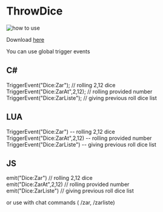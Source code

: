 # ThrowDice
![how to use](https://github.com/vnoisy/ThrowDice/blob/master/gif/zar.gif)
<p>Download <a href="https://github.com/vnoisy/ThrowDice/releases/download/0.1/dice.rar">here</a></p>
You can use global trigger events<br>
<h2>C#</h2>
TriggerEvent("Dice:Zar"); // rolling 2,12 dice<br/>
TriggerEvent("Dice:ZarAt",2,12); // rolling provided number<br/>
TriggerEvent("Dice:ZarListe"); // giving previous roll dice list<br/>
  
<h2>LUA</h2>
TriggerEvent("Dice:Zar") -- rolling 2,12 dice<br/>
TriggerEvent("Dice:ZarAt",2,12) -- rolling provided number<br/>
TriggerEvent("Dice:ZarListe") -- giving previous roll dice list  <br/>
  
<h2>JS</h2>
emit("Dice:Zar") // rolling 2,12 dice<br/>
emit("Dice:ZarAt",2,12) // rolling provided number<br/>
emit("Dice:ZarListe") // giving previous roll dice list<br/>
  
or use with chat commands ( /zar, /zarliste)
